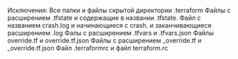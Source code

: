 Исключения: 
Все папки и файлы скрытой директории .terraform
Файлы с расширением .tfstate  и содержащие в названии .tfstate.
Файл с названием crash.log и начинающиеся с crash. и заканчивающиеся расширением .log 
Фалы с расширением .tfvars и .tfvars.json
Файлы override.tf и override.tf.json
Файлы с расширением _override.tf и _override.tf.json
Файл .terraformrc и файл terraform.rc

